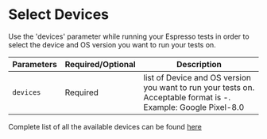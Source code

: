 # Select Devices
Use the 'devices' parameter while running your Espresso tests in order to select the device and OS version you want to run your tests on.

| Parameters | Required/Optional | Description |
| ---------- | ----------- | --------------- |
|`devices`| Required | list of Device and OS version you want to run your tests on. Acceptable format is -. Example: Google Pixel-8.0 |

Complete list of all the available devices can be found [here](https://www.browserstack.com/list-of-browsers-and-platforms/app_automate)
